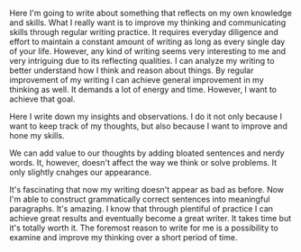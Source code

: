 
Here I'm going to write about something that reflects on my own knowledge and skills. What I really want is to improve my thinking and communicating skills through regular writing practice. It requires everyday diligence and effort to maintain a constant amount of writing as long as every single day of your life. However, any kind of writing seems very interesting to me and very intriguing due to its reflecting qualities. I can analyze my writing to better understand how I think and reason about things. By regular improvement of my writing I can achieve general improvement in my thinking as well. It demands a lot of energy and time. However, I want to achieve that goal.

Here I write down my insights and observations. I do it not only because I want to keep track of my thoughts, but also because I want to improve and hone my skills.

We can add value to our thoughts by adding bloated sentences and nerdy words. It, however, doesn't affect the way we think or solve problems. It only slightly cnahges our appearance.

It's fascinating that now my writing doesn't appear as bad as before. Now I'm able to construct grammatically correct sentences into meaningful paragraphs. It's amazing. I know that through plentiful of practice I can achieve great results and eventually become a great writer. It takes time but it's totally worth it. The foremost reason to write for me is a possibility to examine and improve my thinking over a short period of time.
